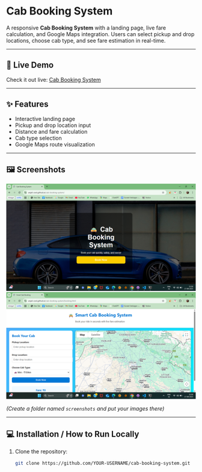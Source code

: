 # Cab Booking System

A responsive **Cab Booking System** with a landing page, live fare calculation, and Google Maps integration. Users can select pickup and drop locations, choose cab type, and see fare estimation in real-time.

---

## 🔗 Live Demo
Check it out live: [Cab Booking System](https://YOUR-USERNAME.github.io/cab-booking-system/)

---

## ✨ Features
- Interactive landing page
- Pickup and drop location input
- Distance and fare calculation
- Cab type selection
- Google Maps route visualization

---

## 🖼 Screenshots
![Landing Page](screenshots/landing-page.png)  
![Booking Page](screenshots/booking-page.png)  

*(Create a folder named `screenshots` and put your images there)*

---

## 💻 Installation / How to Run Locally
1. Clone the repository:
   ```bash
   git clone https://github.com/YOUR-USERNAME/cab-booking-system.git

